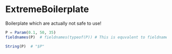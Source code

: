 # ExtremeBoilerplate
Boilerplate which are actually not safe to use! 




```julia
P = Param(0.1, 50, 35)
fieldnames(P)  # fieldnames(typeof(P)) # This is equvalent to fieldnames(typeof(P))  # I believe 99% of us used it wrong at first because this could have been so evident this way... 

String(P)  # "$P"
```